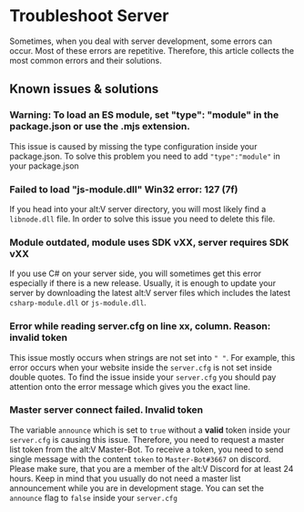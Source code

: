 # Troubleshoot Server

Sometimes, when you deal with server development, some errors can occur. Most of these errors are repetitive. 
Therefore, this article collects the most common errors and their solutions.

## Known issues & solutions

### Warning: To load an ES module, set "type": "module" in the package.json or use the .mjs extension.

This issue is caused by missing the type configuration inside your package.json. To solve this problem you need to 
add `"type":"module"` in your package.json

### Failed to load "js-module.dll" Win32 error: 127 (7f) 

If you head into your alt:V server directory, you will most likely find a `libnode.dll` file. In order to solve this 
issue you need to delete this file.

### Module outdated, module uses SDK vXX, server requires SDK vXX

If you use C# on your server side, you will sometimes get this error especially if there is a new release. Usually, 
it is enough to update your server by downloading the latest alt:V server files which includes the latest 
`csharp-module.dll` or `js-module.dll`.

### Error while reading server.cfg on line xx, column. Reason: invalid token

This issue mostly occurs when strings are not set into `" "`. For example, this error occurs when your website 
inside the `server.cfg` is not set inside double quotes. To find the issue inside your `server.cfg` you should pay 
attention onto the error message which gives you the exact line.

### Master server connect failed. Invalid token

The variable `announce` which is set to `true` without a **valid** token inside your `server.cfg` is causing this 
issue. Therefore, you need to request a master list token from the alt:V Master-Bot. To receive a token, you need to 
send single message with the content `token` to `Master-Bot#3667` on discord. Please make sure, that you are a 
member of the alt:V Discord for at least 24 hours.
Keep in mind that you usually do not need a master list announcement while you are in development stage. You can set 
the `announce` flag to `false` inside your `server.cfg`
